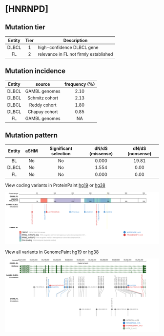 # [HNRNPD]

## Mutation tier

|Entity|Tier|Description                           |
|:------:|:----:|--------------------------------------|
|DLBCL |1   |high-confidence DLBCL gene            |
|FL    |2   |relevance in FL not firmly established|
## Mutation incidence

|Entity|source        |frequency (%)|
|:------:|:--------------:|:-------------:|
|DLBCL |GAMBL genomes |2.10         |
|DLBCL |Schmitz cohort|2.13         |
|DLBCL |Reddy cohort  |1.80         |
|DLBCL |Chapuy cohort |0.85         |
|FL    |GAMBL genomes |  NA         |

## Mutation pattern

|Entity|aSHM|Significant selection|dN/dS (missense)|dN/dS (nonsense)|
|:------:|:----:|:---------------------:|:----------------:|:----------------:|
|BL    |No  |No                   |0.000           |19.81           |
|DLBCL |No  |No                   |1.554           | 0.00           |
|FL    |No  |No                   |0.000           | 0.00           |



View coding variants in ProteinPaint [hg19](https://www.bcgsc.ca/downloads/morinlab/GAMBL/test/genes/HNRNPD_protein.html)  or [hg38](https://www.bcgsc.ca/downloads/morinlab/GAMBL/test/genes/HNRNPD_protein_hg38.html)

![image](images/proteinpaint/HNRNPD_NM_031370.svg)

View all variants in GenomePaint [hg19](https://www.bcgsc.ca/downloads/morinlab/GAMBL/test/genes/HNRNPD.html)  or [hg38](https://www.bcgsc.ca/downloads/morinlab/GAMBL/test/genes/HNRNPD_hg38.html)

![image](images/proteinpaint/HNRNPD.svg)
